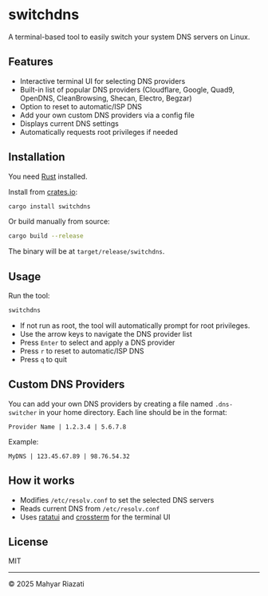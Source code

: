 # switchdns

A terminal-based tool to easily switch your system DNS servers on Linux.

## Features
- Interactive terminal UI for selecting DNS providers
- Built-in list of popular DNS providers (Cloudflare, Google, Quad9, OpenDNS, CleanBrowsing, Shecan, Electro, Begzar)
- Option to reset to automatic/ISP DNS
- Add your own custom DNS providers via a config file
- Displays current DNS settings
- Automatically requests root privileges if needed

## Installation

You need [Rust](https://www.rust-lang.org/tools/install) installed.

Install from [crates.io](https://crates.io/crates/switchdns):

```sh
cargo install switchdns
```

Or build manually from source:

```sh
cargo build --release
```

The binary will be at `target/release/switchdns`.

## Usage

Run the tool:

```sh
switchdns
```

- If not run as root, the tool will automatically prompt for root privileges.
- Use the arrow keys to navigate the DNS provider list
- Press `Enter` to select and apply a DNS provider
- Press `r` to reset to automatic/ISP DNS
- Press `q` to quit

## Custom DNS Providers

You can add your own DNS providers by creating a file named `.dns-switcher` in your home directory. Each line should be in the format:

```
Provider Name | 1.2.3.4 | 5.6.7.8
```

Example:
```
MyDNS | 123.45.67.89 | 98.76.54.32
```

## How it works

- Modifies `/etc/resolv.conf` to set the selected DNS servers
- Reads current DNS from `/etc/resolv.conf`
- Uses [ratatui](https://crates.io/crates/ratatui) and [crossterm](https://crates.io/crates/crossterm) for the terminal UI

## License

MIT

---

© 2025 Mahyar Riazati

